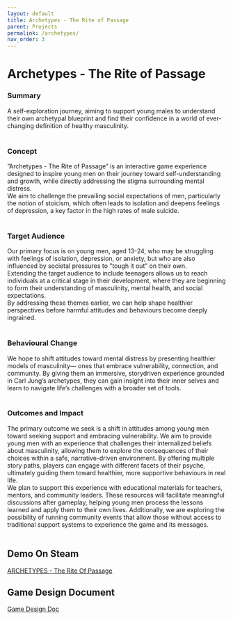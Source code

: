 ```yaml
---
layout: default
title: Archetypes - The Rite of Passage
parent: Projects
permalink: /archetypes/
nav_order: 3
---
```


<h1>Archetypes - The Rite of Passage</h1>
<h3>Summary</h3>
A self-exploration journey, aiming to support young males to understand their own archetypal blueprint and find their confidence in a world of ever-changing definition of healthy masculinity.
<br><br>
<h3>Concept</h3>
”Archetypes - The Rite of Passage” is an interactive game experience designed to inspire young men
on their journey toward self-understanding and growth, while directly addressing the stigma
surrounding mental distress.<br>
We aim to challenge the prevailing social expectations of men,
particularly the notion of stoicism, which often leads to isolation and deepens feelings of depression,
a key factor in the high rates of male suicide.
<br><br>
<h3>Target Audience</h3>
Our primary focus is on young men, aged 13-24, who may be struggling with feelings of isolation,
depression, or anxiety, but who are also influenced by societal pressures to ”tough it out” on their
own.<br>
Extending the target audience to include teenagers allows us to reach individuals at a critical
stage in their development, where they are beginning to form their understanding of masculinity,
mental health, and social expectations.<br>
By addressing these themes earlier, we can help shape
healthier perspectives before harmful attitudes and behaviours become deeply ingrained.
<br><br>
<h3>Behavioural Change</h3>
We hope to shift attitudes toward mental distress by presenting healthier models of masculinity—
ones that embrace vulnerability, connection, and community. By giving them an immersive, storydriven experience grounded in Carl Jung’s archetypes, they can gain insight into their inner selves and
learn to navigate life’s challenges with a broader set of tools.
<br><br>
<h3>Outcomes and Impact</h3>
The primary outcome we seek is a shift in attitudes among young men toward seeking support and
embracing vulnerability. We aim to provide young men with an experience that challenges their
internalized beliefs about masculinity, allowing them to explore the consequences of their choices
within a safe, narrative-driven environment. By offering multiple story paths, players can engage with
different facets of their psyche, ultimately guiding them toward healthier, more supportive behaviours
in real life.
<br>
We plan to support this experience with educational materials for teachers, mentors, and community
leaders. These resources will facilitate meaningful discussions after gameplay, helping young men
process the lessons learned and apply them to their own lives. Additionally, we are exploring the
possibility of running community events that allow those without access to traditional support
systems to experience the game and its messages.
<br><br>
<h2>Demo On Steam</h2>
<a href="https://store.steampowered.com/app/2096720/ARCHETYPES__The_Rite_Of_Passage/" target="_blank">ARCHETYPES - The Rite Of Passage</a>
<h2>Game Design Document</h2>
<a href="https://docs.google.com/document/d/1Bz35g77zMv1acE2dturWYVdx6KfEMZxkA9ZxOYqqgLQ/edit?usp=drive_link" target="_blank">Game Design Doc</a>
